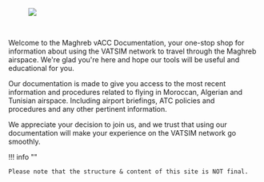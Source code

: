 <figure class="image image_resized" style="width:100%;"><img src="https://cdn.discordapp.com/attachments/1043977354164306062/1115022450825105418/Maghreb_vACC_1_copy.png"></figure>
<br>

Welcome to the Maghreb vACC Documentation, your one-stop shop for information about using the VATSIM network to travel through the Maghreb airspace. We're glad you're here and hope our tools will be useful and educational for you.

Our documentation is made to give you access to the most recent information and procedures related to flying in Moroccan, Algerian and Tunisian airspace. Including airport briefings, ATC policies and procedures and any other pertinent information.

We appreciate your decision to join us, and we trust that using our documentation will make your experience on the VATSIM network go smoothly.

!!! info ""

    Please note that the structure & content of this site is NOT final.